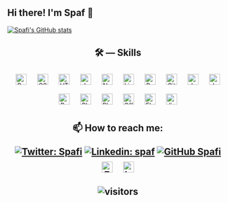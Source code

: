 <h2>Hi there! I'm Spaf 👋</h2>

<!--
**Spafi/Spafi** is a ✨ _special_ ✨ repository because its `README.md` (this file) appears on your GitHub profile.

Here are some ideas to get you started:

- 🔭 I’m currently working on ...
- 🌱 I’m currently learning ...
- 👯 I’m looking to collaborate on ...
- 🤔 I’m looking for help with ...
- 💬 Ask me about ...
- 📫 How to reach me: ...
- 😄 Pronouns: ...
- ⚡ Fun fact: ...
-->


[![Spafi's GitHub stats](https://github-readme-stats.vercel.app/api?username=Spafi)](https://github.com/Spafi/github-readme-stats)



<!--
[![Top Langs](https://github-readme-stats.vercel.app/api/top-langs/?username=Spafi)](https://github.com/Spafi/github-readme-stats)
-->

<h2 align="center">🛠 — Skills</h2>
 
<div align="center">  
<img style="margin: 10px" src="https://img.icons8.com/color/48/000000/bootstrap.png" alt="Bootstrap" height="25"/>
<img style="margin: 10px" src="https://img.icons8.com/color/48/000000/css3.png" alt="CSS3" height="25" />  
<img style="margin: 10px" src="https://img.icons8.com/nolan/64/html-5.png" alt="HTML5" height="25" />  
<img style="margin: 10px" src="https://img.icons8.com/color/48/000000/javascript.png" alt="JavaScript" height="25" />  
<img style="margin: 10px" src="https://img.icons8.com/color/48/000000/nodejs.png" alt="Node.js" height="25" />  
<img style="margin: 10px" src="https://img.icons8.com/color/48/000000/linux.png" alt="Linux" height="25" />  
<img style="margin: 10px" src="https://img.icons8.com/color/48/000000/postgreesql.png" alt="PostgreSQL" height="25" />  
<img style="margin: 10px" src="https://www.vectorlogo.zone/logos/git-scm/git-scm-icon.svg" alt="Git" height="25" />  
<img style="margin: 10px" src="https://img.icons8.com/color/48/000000/java-coffee-cup-logo.png" alt="Java" height="25"/>
<img style="margin: 10px" src="https://img.icons8.com/color/48/000000/python.png" alt="Java" height="25"/>
<img style="margin: 10px" src="https://img.icons8.com/plasticine/100/000000/bash.png" alt="Bash" height="25"/>
<img style="margin: 10px" src="https://img.icons8.com/color/48/000000/adobe-photoshop.png" alt="Photoshop" height="25"/>
<img style="margin: 10px" src="https://img.icons8.com/fluent/48/000000/blender-3d.png" alt="Blender" height="25"/>
<img style="margin: 10px" src="https://img.icons8.com/color/48/000000/office-365.png"  alt="Office" height="25"/>
<img style="margin: 10px" src="https://www.vectorlogo.zone/logos/pocoo_flask/pocoo_flask-ar21.svg" alt="Flask" height="25"/> 
<img style="margin: 10px" src="https://www.vectorlogo.zone/logos/pocoo_jinja/pocoo_jinja-ar21.svg" alt="Jinja" height="25"/>
 
</div>  

<h2 align="center"> 📫 How to reach me: </div>

[![Twitter: Spafi](https://img.shields.io/twitter/follow/CristianSpafiu?style=social)](https://twitter.com/CristianSpafiu)
[![Linkedin: spaf](https://img.shields.io/badge/-spaf-blue?style=flat-square&logo=Linkedin&logoColor=white&link=https://www.linkedin.com/in/spaf/)](https://www.linkedin.com/in/spaf/)
[![GitHub Spafi](https://img.shields.io/github/followers/spafi?label=follow&style=social)](https://github.com/Spafi)
<a href="https://www.facebook.com/spafiul/"><img style="margin: 10px" src="https://img.icons8.com/fluent/48/000000/facebook-new.png" alt="Facebook" height="25"/></a>
<a href="https://www.instagram.com/s.p.af/"><img style="margin: 10px" src="https://img.icons8.com/fluent/48/000000/instagram-new.png" alt="Instagram" height="25"/></a>

  ![visitors](https://visitor-badge.glitch.me/badge?page_id=Spafi.Spafi)
